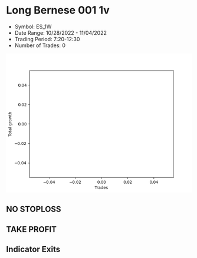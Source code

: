 # Long Bernese 001 1v 
- Symbol: ES_1W
- Date Range: 10/28/2022 - 11/04/2022
- Trading Period: 7:20-12:30
- Number of Trades: 0

![Plot](LongBernese0011vES_1W.png)
## NO STOPLOSS










## TAKE PROFIT






## Indicator Exits


